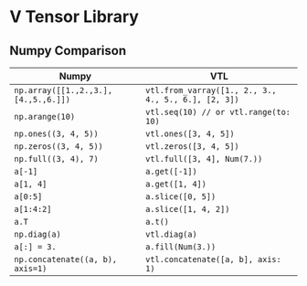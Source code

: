 # V Tensor Library

## Numpy Comparison

| Numpy                                | VTL                                                 |
| ------------------------------------ | --------------------------------------------------- |
| `np.array([[1.,2.,3.], [4.,5.,6.]])` | `vtl.from_varray([1., 2., 3., 4., 5., 6.], [2, 3])` |
| `np.arange(10)`                      | `vtl.seq(10) // or vtl.range(to: 10)`               |
| `np.ones((3, 4, 5))`                 | `vtl.ones([3, 4, 5])`                               |
| `np.zeros((3, 4, 5))`                | `vtl.zeros([3, 4, 5])`                              |
| `np.full((3, 4), 7)`                 | `vtl.full([3, 4], Num(7.))`                         |
| `a[-1]`                              | `a.get([-1])`                                       |
| `a[1, 4]`                            | `a.get([1, 4])`                                     |
| `a[0:5]`                             | `a.slice([0, 5])`                                   |
| `a[1:4:2]`                           | `a.slice([1, 4, 2])`                                |
| `a.T`                                | `a.t()`                                             |
| `np.diag(a)`                         | `vtl.diag(a)`                                       |
| `a[:] = 3.`                          | `a.fill(Num(3.))`                                   |
| `np.concatenate((a, b), axis=1)`     | `vtl.concatenate([a, b], axis: 1)`                  |
